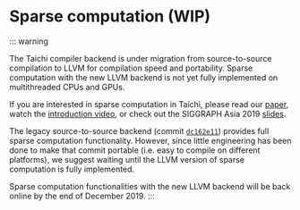 # Sparse computation (WIP)

::: warning

The Taichi compiler backend is under migration from source-to-source compilation to LLVM for compilation speed and portability. Sparse computation with the new LLVM backend is not yet fully implemented on multithreaded CPUs and GPUs.

If you are interested in sparse computation in Taichi, please read our [paper](http://taichi.graphics/wp-content/uploads/2019/09/taichi_lang.pdf), watch the [introduction video](https://www.youtube.com/watch?v=wKw8LMF3Djo), or check out the SIGGRAPH Asia 2019 [slides](http://taichi.graphics/wp-content/uploads/2019/12/taichi_slides.pdf).

The legacy source-to-source backend (commit [`dc162e11`](https://github.com/taichi-dev/taichi/tree/dc162e11)) provides full sparse computation functionality. However, since little engineering has been done to make that commit portable (i.e. easy to compile on different platforms), we suggest waiting until the LLVM version of sparse computation is fully implemented.

Sparse computation functionalities with the new LLVM backend will be back online by the end of December 2019. :::
